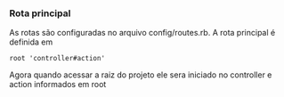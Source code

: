 ### Rota principal

As rotas são configuradas no arquivo config/routes.rb. A rota principal é definida em

```
root 'controller#action'
```
Agora quando acessar a raiz do projeto ele sera iniciado no controller e action informados em root
